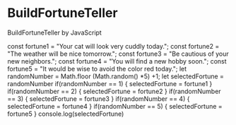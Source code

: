 # BuildFortuneTeller
BuildFortuneTeller by JavaScript

const fortune1 = "Your cat will look very cuddly today.";
const fortune2 = "The weather will be nice tomorrow.";
const fortune3 = "Be cautious of your new neighbors.";
const fortune4 = "You will find a new hobby soon.";
const fortune5 = "It would be wise to avoid the color red today.";
let randomNumber = Math.floor (Math.random() *5) +1;
let selectedFortune = randomNumber
if(randomNumber == 1) { selectedFortune = fortune1 }
if(randomNumber == 2) { selectedFortune = fortune2 }
if(randomNumber == 3) { selectedFortune = fortune3 }
if(randomNumber == 4) { selectedFortune = fortune4 }
if(randomNumber == 5) { selectedFortune = fortune5 }
console.log(selectedFortune)
